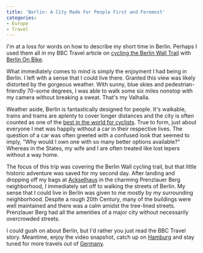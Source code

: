 ```yaml
---
title: 'Berlin: A City Made For People First and Foremost'
categories:
- Europe
- Travel
---
```


I'm at a loss for words on how to describe my short time in Berlin. Perhaps I used them all in my BBC Travel article on [cycling the Berlin Wall Trail](http://www.bbc.com/travel/story/20150825-a-berlin-bike-ride-like-no-other) with [Berlin On Bike](https://berlinonbike.de/).

What immediately comes to mind is simply the enjoyment I had being in Berlin. I left with a sense that I could live there. Granted this view was likely distorted by the gorgeous weather. With sunny, blue skies and pedestrian-friendly 70-some degrees, I was able to walk some six miles nonstop with my camera without breaking a sweat. That's my Valhalla.<!-- more -->

Weather aside, Berlin is fantastically designed for people. It's walkable, trains and trams are aplenty to cover longer distances and the city is often counted as one of the [best in the world for cyclists](http://www.wired.com/2015/06/copenhagenize-worlds-most-bike-friendly-cities/). True to form, just about everyone I met was happily without a car in their respective lives. The question of a car was often greeted with a confused look that seemed to imply, "Why would I own one with so many better options available?" Whereas in the States, my wife and I are often treated like lost lepers without a way home.

The focus of this trip was covering the Berlin Wall cycling trail, but that little historic adventure was saved for my second day. After landing and dropping off my bags at [Ackselhaus](http://www.ackselhaus.de/) in the charming Prenzlauer Berg neighborhood, I immediately set off to walking the streets of Berlin. My sense that I could live in Berlin was given to me mostly by my surrounding neighborhood. Despite a rough 20th Century, many of the buildings were well maintained and there was a calm amidst the tree-lined streets. Prenzlauer Berg had all the amenities of a major city without necessarily overcrowded streets.

I could gush on about Berlin, but I'd rather you just read the BBC Travel story. Meantime, enjoy the video snapshot, catch up on [Hamburg](https://withoutapath.com/streetfilms-cycling-hamburg-germany/) and stay tuned for more travels out of [Germany](https://withoutapath.com/category/travel/europe/).
